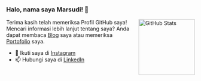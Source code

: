 ### Halo, nama saya Marsudi! 👋

<a href="https://github.com/Marsudii"><img alt="GitHub Stats" src="https://github-readme-stats.vercel.app/api/?username=Marsudii&layout=compact&theme=radical&show_icons=true&include_all_commits=true&count_private=true&custom_title=GitHub%20Stats" align="right" height="150" /></a>

Terima kasih telah memeriksa Profil GitHub saya! Mencari informasi lebih lanjut tentang saya? Anda dapat membaca [Blog](https://marsudiandroid.blogspot.com/) saya atau memeriksa [Portofolio](https://) saya.

-  💬  Ikuti saya di [Instagram](https://www.instagram.com/marsudi11/)
- 📫  Hubungi saya di [LinkedIn](https://www.linkedin.com/in/marsudi-b203321ba/)
